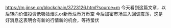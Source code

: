 https://m.jinse.cn/blockchain/3723126.html?source=m
今天看到这篇文章，以后转向价值投资低吸捡烟头or新币烂币万币空
今后加密市场进入回调震荡，这是好消息这表明会有新的行情新的机会，等待蛰伏